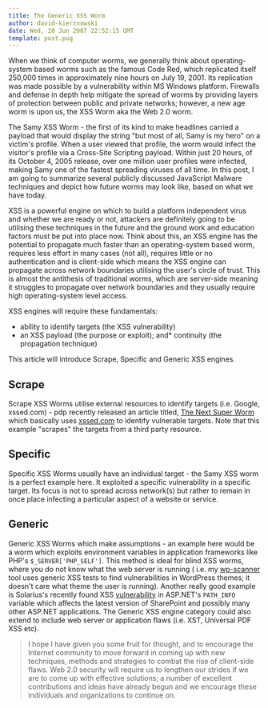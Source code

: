 ```yaml
---
title: The Generic XSS Worm
author: david-kierznowski
date: Wed, 20 Jun 2007 22:52:15 GMT
template: post.pug
---
```


When we think of computer worms, we generally think about operating-system based worms such as the famous Code Red, which replicated itself 250,000 times in approximately nine hours on July 19, 2001. Its replication was made possible by a vulnerability within MS Windows platform. Firewalls and defense in depth help mitigate the spread of worms by providing layers of protection between public and private networks; however, a new age worm is upon us, the XSS Worm aka the Web 2.0 worm.

The Samy XSS Worm - the first of its kind to make headlines carried a payload that would display the string "but most of all, Samy is my hero" on a victim's profile. When a user viewed that profile, the worm would infect the visitor's profile via a Cross-Site Scripting payload. Within just 20 hours, of its October 4, 2005 release, over one million user profiles were infected, making Samy one of the fastest spreading viruses of all time. In this post, I am going to summarize several publicly discussed JavaScript Malware techniques and depict how future worms may look like, based on what we have today.

XSS is a powerful engine on which to build a platform independent virus and whether we are ready or not, attackers are definitely going to be utilising these techniques in the future and the ground work and education factors must be put into place now. Think about this, an XSS engine has the potential to propagate much faster than an operating-system based worm, requires less effort in many cases (not all), requires little or no authentication and is client-side which means the XSS engine can propagate across network boundaries utilising the user's circle of trust. This is almost the antithesis of traditional worms, which are server-side meaning it struggles to propagate over network boundaries and they usually require high operating-system level access.

XSS engines will require these fundamentals:

* ability to identify targets (the XSS vulnerability)
* an XSS payload (the purpose or exploit); and* continuity (the propagation technique)

This article will introduce Scrape, Specific and Generic XSS engines.

## Scrape

Scrape XSS Worms utilise external resources to identify targets (i.e. Google, xssed.com) - pdp recently released an article titled, [The Next Super Worm](/blog/the-next-super-worm) which basically uses [xssed.com](http://xssed.com) to identify vulnerable targets.  Note that this example "scrapes" the targets from a third party resource.

## Specific

Specific XSS Worms usually have an individual target - the Samy XSS worm is a perfect example here. It exploited a specific vulnerability in a specific target. Its focus is not to spread across network(s) but rather to remain in once place infecting a particular aspect of a website or service.

## Generic

Generic XSS Worms which make assumptions - an example here would be a worm which exploits environment variables in application frameworks like PHP's `$_SERVER['PHP_SELF']`. This method is ideal for blind XSS worms, where you do not know what the web server is running ( i.e. my [wp-scanner](http://michaeldaw.org/news/news-100607/) tool uses generic XSS tests to find vulnerabilities in WordPress themes; it doesn't care what theme the user is running). Another really good example is Solarius's recently found XSS [vulnerability](http://www.securityfocus.com/bid/23832) in ASP.NET's `PATH_INFO` variable which affects the latest version of SharePoint and possibly many other ASP.NET applications. The Generic XSS engine category could also extend to include web server or application flaws (i.e. XST, Universal PDF XSS etc).

> I hope I have given you some fruit for thought, and to encourage the Internet community to move forward in coming up with new techniques, methods and strategies to combat the rise of client-side flaws. Web 2.0 security will require us to lengthen our strides if we are to come up with effective solutions; a number of excellent contributions and ideas have already begun and we encourage these individuals and organizations to continue on.
